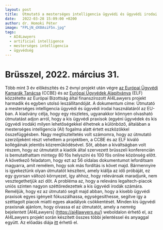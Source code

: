 ```yaml
---
layout: post
title:  Útmutató a mesterséges intelligencia ügyvédi és ügyvédi irodai használatáról az EU-ban
date:   2022-03-28 15:09:00 +0200
author: dr. Homoki Péter
image: "FPLjN_dX0AsiF5n.jpg"
tags:
  - AI4Lawyers
  - artificial intelligence
  - mesterséges intelligencia
  - ügyvédség
---
```



# Brüsszel, 2022. március 31.

Több mint 3 év előkészítés és 2 évnyi projekt után végre [az Európai Ügyvédi Kamarák Tanácsa](https://ccbe.eu/) (CCBE) és az [Európai Ügyvédek Alapítványa](https://elf-fae.eu/) (ELF) közzétette az Európai Bizottság által finanszírozott AI4Lawyers projekt harmadik és egyben utolsó leszállítandóját.
A dokumentum címe: Útmutató a mesterséges intelligencia ügyvédi és ügyvédi irodai használatáról az EU-ban. A kiadvány célja, hogy egy részletes, ugyanakkor könnyen olvasható útmutatást adjon arról, hogy a kis ügyvédi praxisok (egyéni ügyvédek és kis ügyvédi irodák) milyen lehetőségekkel élhetnek a különböző, általában a mesterséges intelligencia (AI) fogalma alatt értett eszközökkel összefüggésben.
Nagy megtiszteltetés volt számomra, hogy az útmutató szerzőjeként részt vehettem a projektben, a CCBE és az ELF kiváló kollégáinak jelentős közreműködésével.
Sőt, abban a kiváltságban volt részem, hogy az útmutatót a kiadók által szervezett brüsszeli konferencián is bemutathattam mintegy 80 fős helyszíni és 100 fős online közönség előtt.
A következő feladatom, hogy ezt az 56 oldalas dokumentumot lefordítsam magyarra, amit remélem, hogy sok más fordítás is követ majd. Bármennyire is igyekeztünk olyan útmutatót készíteni, amely kiállja az idő próbáját, ez egy gyorsan változó környezet, így ahhoz, hogy relevánsak maradjunk, nem vesztegethetjük azi dőt.
A probléma az, hogy a releváns legaltech-piacok uniós szinten nagyon széttöredezettek a kis ügyvédi irodák számára. Reméljük, hogy ez az útmutató segít majd abban, hogy a kisebb ügyvédi praxisok egyes igényeit fókuszálhassa, egységesíthesse, segítve így a széttagolt piacok miatti egyes akadályok csökkentését.
Minden kis ügyvédi praxisnak ajánlom, hogy olvassa el az útmutatót, amely a nemrég bejelentett [AI4Lawyers] (https://ai4lawyers.eu/) weboldalon érhető el, az AI4Lawyers projekt során készített összes többi jelentéssel és anyaggal együtt.
Az előadás diája [itt](/assets/files/220331_CCBE_presentation_AI4Lawyers_Guide_on_the_use_of_AI_for_lawyers_and_law_firms.pdf) érhető el.
